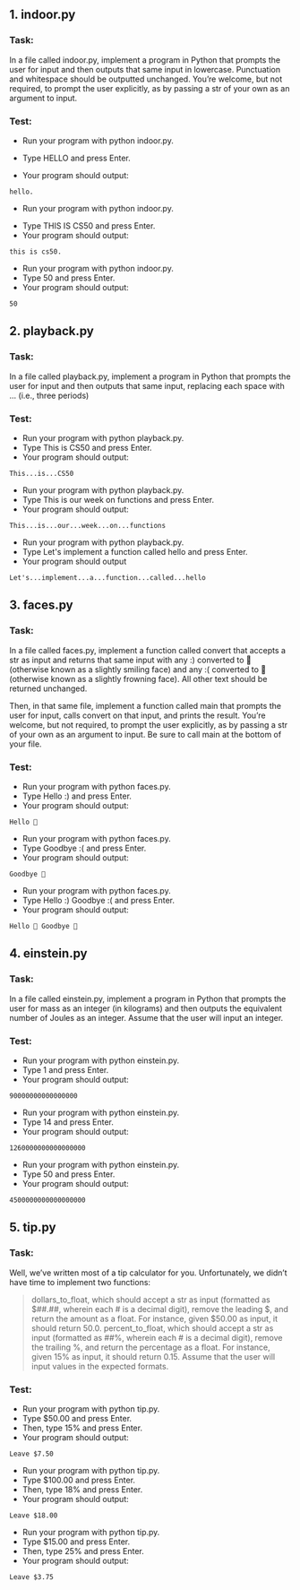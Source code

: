 ## 1. indoor.py

### Task:
In a file called indoor.py, implement a program in Python that prompts the user for input and then outputs that same input in lowercase. Punctuation and whitespace should be outputted unchanged. You’re welcome, but not required, to prompt the user explicitly, as by passing a str of your own as an argument to input.

### Test:

- Run your program with python indoor.py.
* Type HELLO and press Enter. 
- Your program should output:
```
hello.
```


- Run your program with python indoor.py. 
* Type THIS IS CS50 and press Enter. 
* Your program should output:
```
this is cs50.
```


- Run your program with python indoor.py. 
- Type 50 and press Enter. 
- Your program should output:
```
50
```


## 2. playback.py

### Task:

In a file called playback.py, implement a program in Python that prompts the user for input and then outputs that same input, replacing each space with ... (i.e., three periods)

### Test:

- Run your program with python playback.py. 
- Type This is CS50 and press Enter. 
- Your program should output:
```
This...is...CS50
```
 
 
- Run your program with python playback.py. 
- Type This is our week on functions and press Enter. 
- Your program should output:
```
This...is...our...week...on...functions
```


- Run your program with python playback.py. 
- Type Let's implement a function called hello and press Enter. 
- Your program should output
```
Let's...implement...a...function...called...hello
```


## 3. faces.py

### Task:

In a file called faces.py, implement a function called convert that accepts a str as input and returns that same input with any :) converted to 🙂 (otherwise known as a slightly smiling face) and any :( converted to 🙁 (otherwise known as a slightly frowning face). All other text should be returned unchanged.

Then, in that same file, implement a function called main that prompts the user for input, calls convert on that input, and prints the result. You’re welcome, but not required, to prompt the user explicitly, as by passing a str of your own as an argument to input. Be sure to call main at the bottom of your file.

### Test:

- Run your program with python faces.py. 
- Type Hello :) and press Enter. 
- Your program should output:
```
Hello 🙂
```


- Run your program with python faces.py. 
- Type Goodbye :( and press Enter. 
- Your program should output:
```
Goodbye 🙁
```


- Run your program with python faces.py. 
- Type Hello :) Goodbye :( and press Enter. 
- Your program should output:
```
Hello 🙂 Goodbye 🙁
```


## 4. einstein.py

### Task:

In a file called einstein.py, implement a program in Python that prompts the user for mass as an integer (in kilograms) and then outputs the equivalent number of Joules as an integer. Assume that the user will input an integer.

### Test:

- Run your program with python einstein.py. 
- Type 1 and press Enter. 
- Your program should output:
```
90000000000000000
```


- Run your program with python einstein.py. 
- Type 14 and press Enter. 
- Your program should output:
```
1260000000000000000
```


- Run your program with python einstein.py. 
- Type 50 and press Enter. 
- Your program should output:
```
4500000000000000000
```


## 5. tip.py

### Task:

Well, we’ve written most of a tip calculator for you. Unfortunately, we didn’t have time to implement two functions:

> dollars_to_float, which should accept a str as input (formatted as  $##.##, wherein each # is a decimal digit), remove the leading $, and return the amount as a float. For instance, given $50.00 as input, it should return 50.0.
percent_to_float, which should accept a str as input (formatted as ##%, wherein each # is a decimal digit), remove the trailing %, and return the percentage as a float. For instance, given 15% as input, it should return 0.15.
Assume that the user will input values in the expected formats.

### Test:

- Run your program with python tip.py.
- Type $50.00 and press Enter. 
- Then, type 15% and press Enter. 
- Your program should output:
```
Leave $7.50
```    


- Run your program with python tip.py. 
- Type $100.00 and press Enter. 
- Then, type 18% and press Enter. 
- Your program should output:
```
Leave $18.00
```


- Run your program with python tip.py. 
- Type $15.00 and press Enter. 
- Then, type 25% and press Enter. 
- Your program should output:
```
Leave $3.75
```
